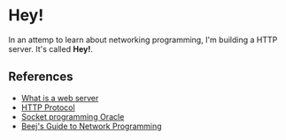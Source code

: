 # Hey!

In an attemp to learn about networking programming, I'm building a HTTP server. It's called **Hey!**.

## References

- [What is a web server](https://developer.mozilla.org/en-US/docs/Learn/Common_questions/Web_mechanics/What_is_a_web_server)
- [HTTP Protocol](https://www.rfc-editor.org/rfc/pdfrfc/rfc7231.txt.pdf)
- [Socket programming Oracle](https://docs.oracle.com/cd/E19253-01/817-4415/6mjum5som/index.html)
- [Beej's Guide to Network Programming](https://beej.us/guide/bgnet/html/split/index.html)
